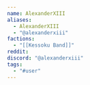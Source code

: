 ```yaml
---
name: AlexanderXIII
aliases:
  - AlexanderXIII
  - "@alexanderxiii"
factions:
  - "[[Kessoku Band]]"
reddit: 
discord: "@alexanderxiii"
tags:
  - "#user"
---
```

